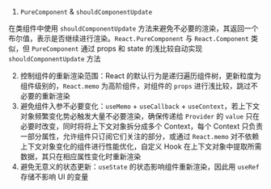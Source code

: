 1. `PureComponent` & `shouldComponentUpdate`

在类组件中使用 `shouldComponentUpdate` 方法来避免不必要的渲染，其返回一个布尔值，表示是否继续进行渲染。`React.PureComponent` 与 `React.Component` 类似，但 `PureComponent` 通过 props 和 state 的浅比较自动实现 `shouldComponentUpdate` 方法

2. 控制组件的重新渲染范围：React 的默认行为是递归遍历组件树，更新粒度为组件级别的，`React.memo` 为高阶组件，对组件的 `props` 进行浅比较，跳过不必要的重新渲染
3. 避免组件入参不必要变化：`useMemo` + `useCallback` + `useContext`，若上下文对象频繁变化势必触发大量不必要渲染，确保传递给 `Provider` 的 `value` 只在必要时改变，同时将将上下文对象拆分成多个 Context，每个 Context 只负责一部分属性，允许组件只订阅它们关注的部分，或通过 `React.memo` 对不依赖上下文对象变化的组件进行性能优化，自定义 Hook 在上下文对象中提取所需数据，其只在相应属性变化时重新渲染
4. 避免无意义的状态更新：`useState` 的状态影响组件重新渲染，因此用 `useRef` 存储不影响 UI 的变量